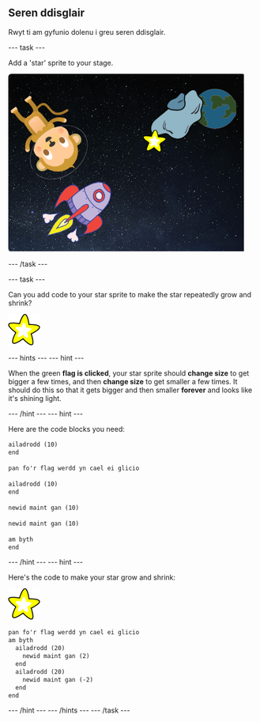 ## Seren ddisglair

Rwyt ti am gyfunio dolenu i greu seren ddisglair.

\--- task \---

Add a 'star' sprite to your stage.

![Adding a star sprite](images/space-star-sprite.png)

\--- /task \---

\--- task \---

Can you add code to your star sprite to make the star repeatedly grow and shrink?

![Testing a shining star](images/sprite-star.png)

\--- hints \--- \--- hint \---

When the green **flag is clicked**, your star sprite should **change size** to get bigger a few times, and then **change size** to get smaller a few times. It should do this so that it gets bigger and then smaller **forever** and looks like it's shining light.

\--- /hint \--- \--- hint \---

Here are the code blocks you need:

```blocks3
ailadrodd (10)
end

pan fo'r flag werdd yn cael ei glicio

ailadrodd (10)
end

newid maint gan (10)

newid maint gan (10)

am byth
end
```

\--- /hint \--- \--- hint \---

Here's the code to make your star grow and shrink:

![Star sprite](images/sprite-star.png)

```blocks3
pan fo'r flag werdd yn cael ei glicio
am byth 
  ailadrodd (20) 
    newid maint gan (2)
  end
  ailadrodd (20) 
    newid maint gan (-2)
  end
end

```

\--- /hint \--- \--- /hints \--- \--- /task \---